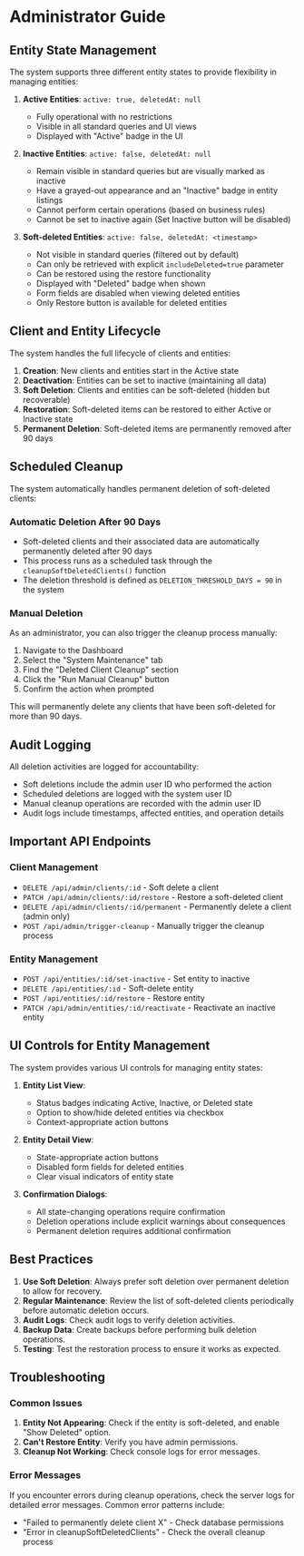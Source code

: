 # Administrator Guide

## Entity State Management

The system supports three different entity states to provide flexibility in managing entities:

1. **Active Entities**: `active: true, deletedAt: null`
   - Fully operational with no restrictions
   - Visible in all standard queries and UI views
   - Displayed with "Active" badge in the UI

2. **Inactive Entities**: `active: false, deletedAt: null`
   - Remain visible in standard queries but are visually marked as inactive
   - Have a grayed-out appearance and an "Inactive" badge in entity listings
   - Cannot perform certain operations (based on business rules)
   - Cannot be set to inactive again (Set Inactive button will be disabled)

3. **Soft-deleted Entities**: `active: false, deletedAt: <timestamp>`
   - Not visible in standard queries (filtered out by default)
   - Can only be retrieved with explicit `includeDeleted=true` parameter
   - Can be restored using the restore functionality
   - Displayed with "Deleted" badge when shown
   - Form fields are disabled when viewing deleted entities
   - Only Restore button is available for deleted entities

## Client and Entity Lifecycle

The system handles the full lifecycle of clients and entities:

1. **Creation**: New clients and entities start in the Active state
2. **Deactivation**: Entities can be set to inactive (maintaining all data)
3. **Soft Deletion**: Clients and entities can be soft-deleted (hidden but recoverable)
4. **Restoration**: Soft-deleted items can be restored to either Active or Inactive state
5. **Permanent Deletion**: Soft-deleted items are permanently removed after 90 days

## Scheduled Cleanup

The system automatically handles permanent deletion of soft-deleted clients:

### Automatic Deletion After 90 Days

- Soft-deleted clients and their associated data are automatically permanently deleted after 90 days
- This process runs as a scheduled task through the `cleanupSoftDeletedClients()` function
- The deletion threshold is defined as `DELETION_THRESHOLD_DAYS = 90` in the system

### Manual Deletion

As an administrator, you can also trigger the cleanup process manually:

1. Navigate to the Dashboard
2. Select the "System Maintenance" tab
3. Find the "Deleted Client Cleanup" section
4. Click the "Run Manual Cleanup" button
5. Confirm the action when prompted

This will permanently delete any clients that have been soft-deleted for more than 90 days.

## Audit Logging

All deletion activities are logged for accountability:

- Soft deletions include the admin user ID who performed the action
- Scheduled deletions are logged with the system user ID
- Manual cleanup operations are recorded with the admin user ID
- Audit logs include timestamps, affected entities, and operation details

## Important API Endpoints

### Client Management

- `DELETE /api/admin/clients/:id` - Soft delete a client
- `PATCH /api/admin/clients/:id/restore` - Restore a soft-deleted client
- `DELETE /api/admin/clients/:id/permanent` - Permanently delete a client (admin only)
- `POST /api/admin/trigger-cleanup` - Manually trigger the cleanup process

### Entity Management

- `POST /api/entities/:id/set-inactive` - Set entity to inactive
- `DELETE /api/entities/:id` - Soft-delete entity
- `POST /api/entities/:id/restore` - Restore entity
- `PATCH /api/admin/entities/:id/reactivate` - Reactivate an inactive entity

## UI Controls for Entity Management

The system provides various UI controls for managing entity states:

1. **Entity List View**:
   - Status badges indicating Active, Inactive, or Deleted state
   - Option to show/hide deleted entities via checkbox
   - Context-appropriate action buttons

2. **Entity Detail View**:
   - State-appropriate action buttons
   - Disabled form fields for deleted entities
   - Clear visual indicators of entity state

3. **Confirmation Dialogs**:
   - All state-changing operations require confirmation
   - Deletion operations include explicit warnings about consequences
   - Permanent deletion requires additional confirmation

## Best Practices

1. **Use Soft Deletion**: Always prefer soft deletion over permanent deletion to allow for recovery.
2. **Regular Maintenance**: Review the list of soft-deleted clients periodically before automatic deletion occurs.
3. **Audit Logs**: Check audit logs to verify deletion activities.
4. **Backup Data**: Create backups before performing bulk deletion operations.
5. **Testing**: Test the restoration process to ensure it works as expected.

## Troubleshooting

### Common Issues

1. **Entity Not Appearing**: Check if the entity is soft-deleted, and enable "Show Deleted" option.
2. **Can't Restore Entity**: Verify you have admin permissions.
3. **Cleanup Not Working**: Check console logs for error messages.

### Error Messages

If you encounter errors during cleanup operations, check the server logs for detailed error messages. Common error patterns include:

- "Failed to permanently delete client X" - Check database permissions
- "Error in cleanupSoftDeletedClients" - Check the overall cleanup process